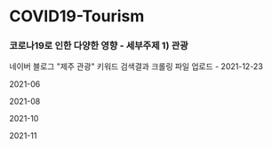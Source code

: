 # COVID19-Tourism
### 코로나19로 인한 다양한 영향 - 세부주제 1) 관광
네이버 블로그 "제주 관광" 키워드 검색결과 크롤링 파일 업로드 - 2021-12-23

  2021-06
  
  2021-08
  
  2021-10
  
  2021-11
